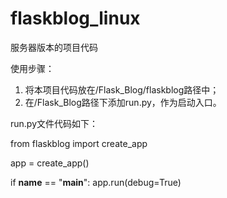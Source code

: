 # flaskblog_linux
服务器版本的项目代码


使用步骤：
1. 将本项目代码放在/Flask_Blog/flaskblog路径中；
2. 在/Flask_Blog路径下添加run.py，作为启动入口。

run.py文件代码如下：

from flaskblog import create_app

app = create_app()

if __name__ == "__main__":
    app.run(debug=True)
